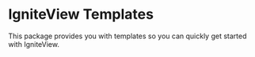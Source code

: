 # IgniteView Templates

This package provides you with templates so you can quickly get started with IgniteView.